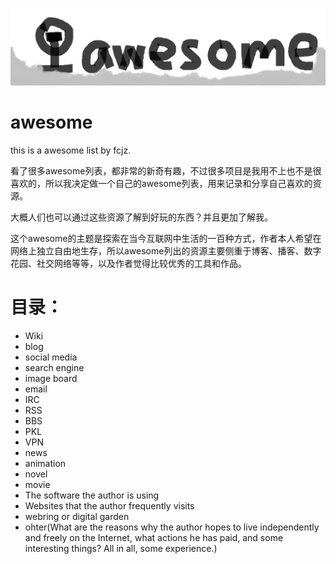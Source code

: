![awesome](https://github.com/fcjz/awesome/blob/main/awesome.png)

#

# awesome
this is a awesome list by fcjz.

看了很多awesome列表，都非常的新奇有趣，不过很多项目是我用不上也不是很喜欢的，所以我决定做一个自己的awesome列表，用来记录和分享自己喜欢的资源。

大概人们也可以通过这些资源了解到好玩的东西？并且更加了解我。

这个awesome的主题是探索在当今互联网中生活的一百种方式，作者本人希望在网络上独立自由地生存，所以awesome列出的资源主要侧重于博客、播客、数字花园、社交网络等等，以及作者觉得比较优秀的工具和作品。

# 目录：

- Wiki
- blog
- social media
- search engine
- image board
- email
- IRC
- RSS
- BBS
- PKL
- VPN
- news
- animation
- novel
- movie
- The software the author is using
- Websites that the author frequently visits
- webring or digital garden
- ohter(What are the reasons why the author hopes to live independently and freely on the Internet, what actions he has paid, and some interesting things? All in all, some experience.)

#
